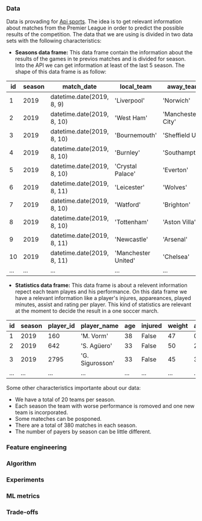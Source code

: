 ### Data

Data is provading for [Api sports](https://api-sports.io/). The idea is to get relevant information about matches from the Premier League in order to predict the possible results of the competition. The data that we are using is divided in two data sets with the following characteristics:

* **Seasons data frame:** 
This data frame contain the information about the results of the games in te previos matches and is divided for season. Into the API we can get information at least of the last 5 season. The shape of this data frame is as follow:

| id | season | match_date | local_team | away_team | local_goals | away_goals |
| --- | --- | --- | --- | --- | --- | --- |
| 1 | 2019 | datetime.date(2019, 8, 9) | 'Liverpool' | 'Norwich' | 4 | 1 |
| 2 | 2019 | datetime.date(2019, 8, 10) | 'West Ham' | 'Manchester City' | 0 | 5 |
| 3 | 2019 | datetime.date(2019, 8, 10) | 'Bournemouth' | 'Sheffield Utd' | 1 | 1 |
| 4 | 2019 | datetime.date(2019, 8, 10) | 'Burnley' | 'Southampton' | 3 | 0 |
| 5 | 2019 | datetime.date(2019, 8, 10) | 'Crystal Palace' | 'Everton' | 0 | 0 |
| 6 | 2019 | datetime.date(2019, 8, 11) | 'Leicester' | 'Wolves' | 0 | 0 |
| 7 | 2019 | datetime.date(2019, 8, 10) | 'Watford' | 'Brighton' | 0 | 3 |
| 8 | 2019 | datetime.date(2019, 8, 10) | 'Tottenham' | 'Aston Villa' | 3 | 1 |
| 9 | 2019 | datetime.date(2019, 8, 11) | 'Newcastle' | 'Arsenal' | 0 | 1 |
| 10 | 2019 | datetime.date(2019, 8, 11) | 'Manchester United' | 'Chelsea' | 4 | 0 |
| ... | ... | ... | ... | ... | ... | ... |


* **Statistics data frame:**
This data frame is about a relevent information repect each team playes and his performance. On this data frame we have a relevant information like a player's injures, appareances, played minutes, assist and rating per player. This kind of statistics are relevant at the moment to decide the result in a one soccer march. 


| id | season | player_id | player_name | age | injured | weight | appearences | minutes | position | rating | shots | goals | assist | total_duels | won_duels |
| --- | --- | --- | --- | --- | --- | --- | --- | --- | --- | --- | --- | --- | --- | --- | --- |
| 1 | 2019 | 160 | 'M. Vorm' | 38 | False | 47 | 0 | 0 | 'Goalkeeper' | None | 0 | None | None | None | None |
| 2 | 2019 | 642 | 'S. Agüero' | 33 | False | 50 | 24 | 1456 | 'Attacker' | 7.160869 | 16 | 3 | 79.0 | 114 | 43 |
| 3 | 2019 | 2795 | 'G. Sigurosson' | 33 | False | 45 | 35 | 2562 | 'Midfieder' | 6.854285 | 2 | 3 | 82.0 | 250 | 103 |
| ... | ... | ... | ... | ... | ... | ... | ... | ... | ... | ... | ... | ... | ... | ... | ... |


Some other characteristics importante about our data:
* We have a total of 20 teams per season. 
* Each season the team with worse performance is romoved and one new team is incorporated. 
* Some mateches can be posponed.
* There are a total of 380 matches in each season.
* The number of payers by season can be little different.


### Feature engineering

### Algorithm

### Experiments

### ML metrics

### Trade-offs
